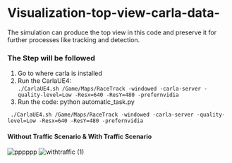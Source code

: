 # Visualization-top-view-carla-data-

The simulation can produce the top view in this code and preserve it for further processes like tracking and detection.

### The Step will be followed

1. Go to where carla is installed 
2. Run the CarlaUE4:   
``` ./CarlaUE4.sh /Game/Maps/RaceTrack -windowed -carla-server -quality-level=Low -Resx=640 -ResY=480 -prefernvidia ```
4. Run the code:  python automatic_task.py 

```
 ./CarlaUE4.sh /Game/Maps/RaceTrack -windowed -carla-server -quality-level=Low -Resx=640 -ResY=480 -prefernvidia
 ```

#### Without Traffic Scenario & With Traffic Scenario
![pppppp](https://user-images.githubusercontent.com/70905483/173797280-a7063c51-7912-45f8-8f5c-10cd5be76614.gif)
![withtraffic (1)](https://user-images.githubusercontent.com/70905483/173797050-4a9ad4c0-fc06-4522-bc3f-0e28c7563808.gif)
